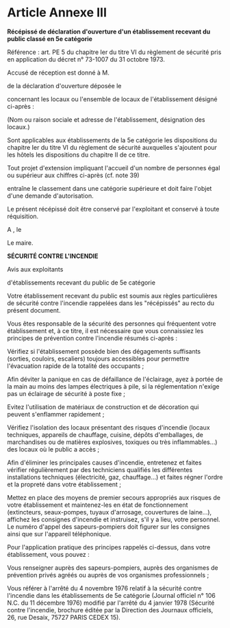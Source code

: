 # Article Annexe III

**Récépissé de déclaration d'ouverture d'un établissement recevant du public classé en 5e catégorie**

Référence : art. PE 5 du chapitre Ier du titre VI du règlement de sécurité pris en application du décret n° 73-1007 du 31 octobre 1973.

Accusé de réception est donné à M.

de la déclaration d'ouverture déposée le

concernant les locaux ou l'ensemble de locaux de l'établissement désigné ci-après :

(Nom ou raison sociale et adresse de l'établissement, désignation des locaux.)

Sont applicables aux établissements de la 5e catégorie les dispositions du chapitre Ier du titre VI du règlement de sécurité auxquelles s'ajoutent pour les hôtels les dispositions du chapitre II de ce titre.

Tout projet d'extension impliquant l'accueil d'un nombre de personnes égal ou supérieur aux chiffres ci-après (cf. note 39)

entraîne le classement dans une catégorie supérieure et doit faire l'objet d'une demande d'autorisation.

Le présent récépissé doit être conservé par l'exploitant et conservé à toute réquisition.

A , le

Le maire.

**SÉCURITÉ CONTRE L'INCENDIE**

Avis aux exploitants

d'établissements recevant du public de 5e catégorie

Votre établissement recevant du public est soumis aux règles particulières de sécurité contre l'incendie rappelées dans les "récépissés" au recto du présent document.

Vous êtes responsable de la sécurité des personnes qui fréquentent votre établissement et, à ce titre, il est nécessaire que vous connaissiez les principes de prévention contre l'incendie résumés ci-après :

Vérifiez si l'établissement possède bien des dégagements suffisants (sorties, couloirs, escaliers) toujours accessibles pour permettre l'évacuation rapide de la totalité des occupants ;

Afin déviter la panique en cas de défaillance de l'éclairage, ayez à portée de la main au moins des lampes électriques à pile, si la réglementation n'exige pas un éclairage de sécurité à poste fixe ;

Evitez l'utilisation de matériaux de construction et de décoration qui peuvent s'enflammer rapidement ;

Vérifiez l'isolation des locaux présentant des risques d'incendie (locaux techniques, appareils de chauffage, cuisine, dépôts d'emballages, de marchandises ou de matières explosives, toxiques ou très inflammables...) des locaux où le public a accès ;

Afin d'éliminer les principales causes d'incendie, entretenez et faites vérifier régulièrement par des techniciens qualifiés les différentes installations techniques (électricité, gaz, chauffage...) et faites régner l'ordre et la propreté dans votre établissement ;

Mettez en place des moyens de premier secours appropriés aux risques de votre établissement et maintenez-les en état de fonctionnement (extincteurs, seaux-pompes, tuyaux d'arrosage, couvertures de laine...), affichez les consignes d'incendie et instruisez, s'il y a lieu, votre personnel. Le numéro d'appel des sapeurs-pompiers doit figurer sur les consignes ainsi que sur l'appareil téléphonique.

Pour l'application pratique des principes rappelés ci-dessus, dans votre établissement, vous pouvez :

Vous renseigner auprès des sapeurs-pompiers, auprès des organismes de prévention privés agréés ou auprès de vos organismes professionnels ;

Vous référer à l'arrêté du 4 novembre 1976 relatif à la sécurité contre l'incendie dans les établissements de 5e catégorie (Journal officiel n° 106 N.C. du 11 décembre 1976) modifié par l'arrêté du 4 janvier 1978 (Sécurité contre l'incendie, brochure éditée par la Direction des Journaux officiels, 26, rue Desaix, 75727 PARIS CEDEX 15).
